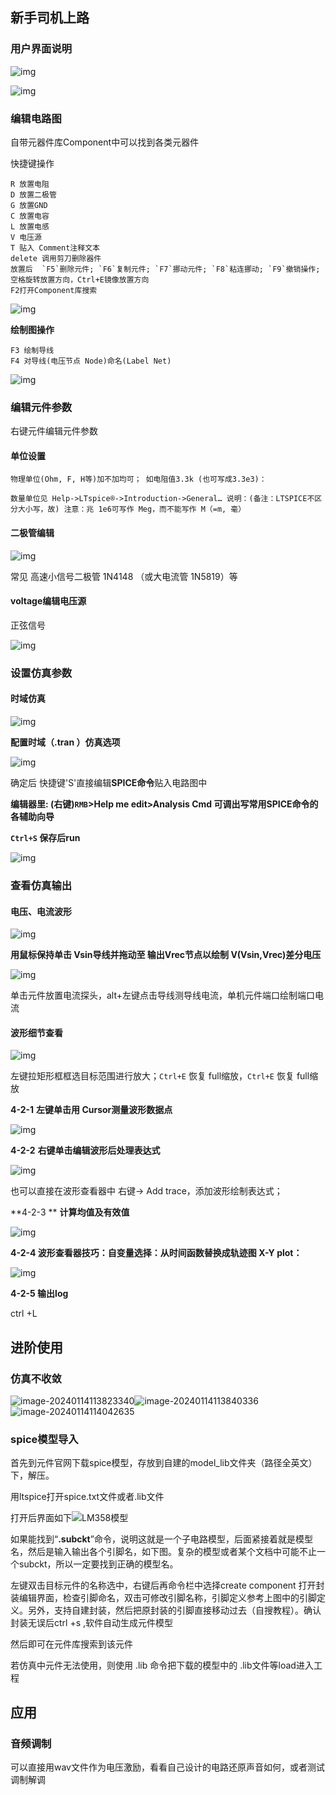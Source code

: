 ## 新手司机上路

### 用户界面说明

![img](LTspice.assets/v2-d4fc6486f36d857fab7d60c191b2e988_r.jpg)

![img](LTspice.assets/v2-4e0b5f8b48fc6d3cc7fcd1fc96d6bcbb_r.jpg)

### 编辑电路图

自带元器件库Component中可以找到各类元器件

快捷键操作

```
R 放置电阻
D 放置二极管
G 放置GND
C 放置电容
L 放置电感
V 电压源
T 贴入 Comment注释文本
delete 调用剪刀删除器件
放置后  `F5`删除元件; `F6`复制元件; `F7`挪动元件; `F8`粘连挪动; `F9`撤销操作;空格旋转放置方向，Ctrl+E镜像放置方向
F2打开Component库搜索
```

![img](LTspice.assets/v2-2f569bc99e1e35f9c19354d7ec6e2cd5_r.jpg)

**绘制图操作**

```
F3 绘制导线
F4 对导线(电压节点 Node)命名(Label Net)
```

![img](LTspice.assets/v2-f98c1bb9d74f1f7048bf26e84983a342_r.jpg)

### 编辑元件参数

右键元件编辑元件参数

#### 单位设置

```
物理单位(Ohm, F, H等)加不加均可； 如电阻值3.3k (也可写成3.3e3)：

数量单位见 Help->LTspice®->Introduction->General… 说明：(备注：LTSPICE不区分大小写，故) 注意：兆 1e6可写作 Meg，而不能写作 M（=m, 毫）
```

#### 二极管编辑

![img](LTspice.assets/v2-a0da26ff429e8baf8ce9a1fb1b3389aa_1440w.png)

常见 高速小信号二极管 1N4148 （或大电流管 1N5819）等

#### voltage编辑电压源

正弦信号

![img](LTspice.assets/v2-8d71fb3355b3386107b862e02c11bfd2_r.jpg)

### 设置仿真参数

#### 时域仿真

![img](LTspice.assets/v2-76c47d82e1fff19880a332c10b5ab1af_1440w.png)

**配置时域（.tran ）仿真选项**

![img](LTspice.assets/v2-4f0ab9770d68e3afb38de16f998116fa_1440w.png)

确定后 快捷键'S'直接编辑**SPICE命令**贴入电路图中

**编辑器里: (右键)`RMB`>Help me edit>Analysis Cmd 可调出写常用SPICE命令的各辅助向导**

**`Ctrl+S` 保存后run**

![img](LTspice.assets/v2-91a9e114c38f11d9ec4da04081833763_1440w.png)

### 查看仿真输出

#### 电压、电流波形

![img](LTspice.assets/v2-7c441a6effd86debd0f18c6769046e8b_1440w.webp)

**用鼠标保持单击 Vsin导线并拖动至 输出Vrec节点以绘制 V(Vsin,Vrec)差分电压**

![img](LTspice.assets/v2-774394a54d6a703e20adb8d669618ea2_1440w.png)

单击元件放置电流探头，alt+左键点击导线测导线电流，单机元件端口绘制端口电流



#### 波形细节查看

![img](LTspice.assets/v2-8830958e8657ace854e2a7ac62ad8151_1440w.png)

左键拉矩形框框选目标范围进行放大；`Ctrl+E` 恢复 full缩放，`Ctrl+E` 恢复 full缩放

**4-2-1** **左键单击用 Cursor测量波形数据点**

![img](LTspice.assets/v2-dbd63b5e92d50700aa7b7f6936e66c60_1440w.png)

**4-2-2** **右键单击编辑波形后处理表达式**

![img](LTspice.assets/v2-c23dc7cb0a92ead1e45dfe10088a52a5_1440w.png)

也可以直接在波形查看器中 右键-> Add trace，添加波形绘制表达式；

**4-2-3 ** **计算均值及有效值**

![img](LTspice.assets/v2-bdd7c3e99e7b668c0ded8729c5b1857d_1440w.png)

**4-2-4 波形查看器技巧：自变量选择：从时间函数替换成轨迹图 X-Y plot：**

![img](LTspice.assets/v2-b600a3433a60c31fc842a7071f1b5fce_1440w.png)



**4-2-5 输出log**  

ctrl +L





## 进阶使用

### 仿真不收敛

![image-20240114113823340](LTspice.assets/image-20240114113823340.png)![image-20240114113840336](LTspice.assets/image-20240114113840336.png)![image-20240114114042635](LTspice.assets/image-20240114114042635.png)

### spice模型导入

首先到元件官网下载spice模型，存放到自建的model_lib文件夹（路径全英文）下，解压。

用ltspice打开spice.txt文件或者.lib文件

打开后界面如下![LM358模型](LTspice.assets/watermark,type_ZmFuZ3poZW5naGVpdGk,shadow_10,text_aHR0cHM6Ly9ibG9nLmNzZG4ubmV0L2dhb3lvbmdfd2FuZw==,size_16,color_FFFFFF,t_70.png)

如果能找到“**.subckt**”命令，说明这就是一个子电路模型，后面紧接着就是模型名，然后是输入输出各个引脚名，如下图。复杂的模型或者某个文档中可能不止一个subckt，所以一定要找到正确的模型名。

左键双击目标元件的名称选中，右键后再命令栏中选择create component 打开封装编辑界面，检查引脚命名，双击可修改引脚名称，引脚定义参考上图中的引脚定义。另外，支持自建封装，然后把原封装的引脚直接移动过去（自搜教程）。确认封装无误后ctrl +s ,软件自动生成元件模型

然后即可在元件库搜索到该元件

若仿真中元件无法使用，则使用 .lib 命令把下载的模型中的 .lib文件等load进入工程

## 应用

### 音频调制

可以直接用wav文件作为电压激励，看看自己设计的电路还原声音如何，或者测试调制解调
